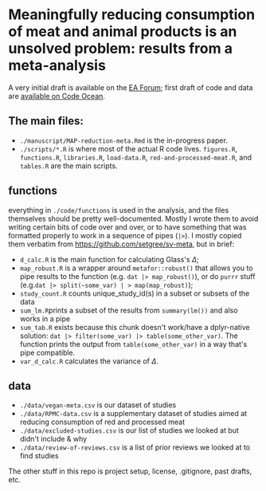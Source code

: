# Meaningfully reducing consumption of meat and animal products is an unsolved problem: results from a meta-analysis

A very initial draft is available on the [EA Forum](https://forum.effectivealtruism.org/posts/k9qqGZtmWz3x4yaaA/environmental-and-health-appeals-are-the-most-effective); first draft of code and data are [available on Code Ocean](https://doi.org/10.24433/CO.6020578.v1).

## The main files:

  * `./manuscript/MAP-reduction-meta.Rmd` is the in-progress paper.
  * `./scripts/*.R` is where most of the actual R code lives. `figures.R`, `functions.R`, `libraries.R`, `load-data.R`, `red-and-processed-meat.R`, and `tables.R` are the main scripts.

## functions
everything in `./code/functions` is used in the analysis, and the files themselves should be pretty well-documented. Mostly I wrote them to avoid writing certain bits of code over and over, or to have something that was formatted properly to work in a sequence of pipes (`|>`). I mostly copied them verbatim from https://github.com/setgree/sv-meta, but in brief:
  * `d_calc.R` is the main function for calculating Glass's $\Delta$;
  * `map_robust.R` is a wrapper around `metafor::robust()` that allows you to pipe results to the function (e.g. `dat |> map_robust()`), or do `purrr` stuff (e.g.`dat |> split(~some_var) | > map(map_robust)`);
  * `study_count.R` counts unique_study_id(s) in a subset or subsets of the data 
  * `sum_lm.R`prints a subset of the results from `summary(lm())` and also works in a pipe
  * `sum_tab.R` exists because this chunk doesn't work/have a dplyr-native solution:  `dat |> filter(some_var) |> table(some_other_var)`. The function prints the output from `table(some_other_var)` in a way that's pipe compatible.
  * `var_d_calc.R` calculates the variance of $\Delta$.
  
## data
  * `./data/vegan-meta.csv`  is our dataset of studies
  * `./data/RPMC-data.csv` is a supplementary dataset of studies aimed at reducing consumption of red and processed meat
  * `./data/excluded-studies.csv` is our list of studies we looked at but didn't include & why
  * `./data/review-of-reviews.csv` is a list of prior reviews we looked at to find studies
  
The other stuff in this repo is project setup, license, .gitignore, past drafts, etc.

